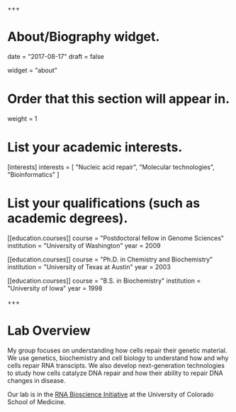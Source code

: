 +++
# About/Biography widget.

date = "2017-08-17"
draft = false

widget = "about"

# Order that this section will appear in.
weight = 1

# List your academic interests.
[interests]
  interests = [
    "Nucleic acid repair",
    "Molecular technologies",
    "Bioinformatics"
  ]

# List your qualifications (such as academic degrees).
[[education.courses]]
  course = "Postdoctoral fellow in Genome Sciences"
  institution = "University of Washington"
  year = 2009

[[education.courses]]
  course = "Ph.D. in Chemistry and Biochemistry"
  institution = "University of Texas at Austin"
  year = 2003
  
[[education.courses]]
  course = "B.S. in Biochemistry"
  institution = "University of Iowa"
  year = 1998
 
+++

# Lab Overview

My group focuses on understanding how cells repair their genetic material. We use genetics, biochemistry and cell biology to understand how and why cells repair RNA transcipts. We also develop next-generation technologies to study how cells catalyze DNA repair and how their ability to repair DNA changes in disease.

Our lab is in the [RNA Bioscience Initiative](http:///rnabio.co) at the University of Colorado School of Medicine.

